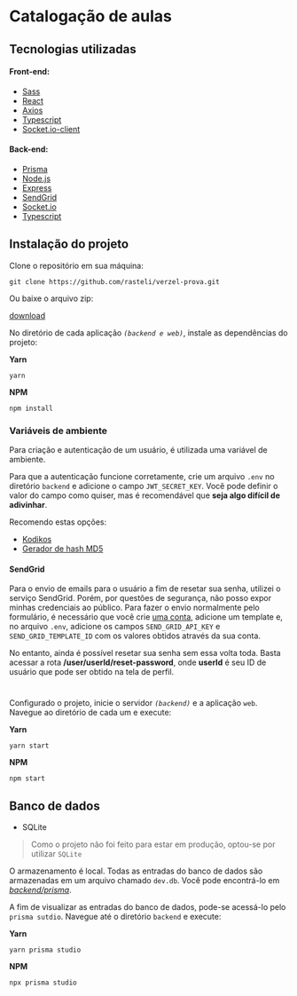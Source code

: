 # Catalogação de aulas

## Tecnologias utilizadas

#### Front-end:

- [Sass](https://sass-lang.com/)
- [React](https://reactjs.org/)
- [Axios](https://axios-http.com/)
- [Typescript](https://www.typescriptlang.org/)
- [Socket.io-client](https://socket.io/)

#### Back-end:

- [Prisma](https://www.prisma.io/)
- [Node.js](https://nodejs.org/en/)
- [Express](https://expressjs.com/)
- [SendGrid](https://sendgrid.com/)
- [Socket.io](https://socket.io/)
- [Typescript](https://www.typescriptlang.org/)

## Instalação do projeto

Clone o repositório em sua máquina:

```
git clone https://github.com/rasteli/verzel-prova.git
```

Ou baixe o arquivo zip:

[download](./download.png)

No diretório de cada aplicação _`(backend e web)`_, instale as dependências do projeto:

**Yarn**

```
yarn
```

**NPM**

```
npm install
```

### Variáveis de ambiente

Para criação e autenticação de um usuário, é utilizada uma variável de ambiente.

Para que a autenticação funcione corretamente, crie um arquivo `.env` no diretório `backend` e adicione o campo `JWT_SECRET_KEY`. Você pode definir o valor do campo como quiser, mas é recomendável que **seja algo difícil de adivinhar**.

Recomendo estas opções:

- [Kodikos](https://kodikos.vercel.app/)
- [Gerador de hash MD5](https://www.md5hashgenerator.com/)

#### SendGrid

Para o envio de emails para o usuário a fim de resetar sua senha, utilizei o serviço SendGrid. Porém, por questões de segurança, não posso expor minhas credenciais ao público. Para fazer o envio normalmente pelo formulário, é necessário que você crie [uma conta](https://signup.sendgrid.com/), adicione um template e, no arquivo `.env`, adicione os campos `SEND_GRID_API_KEY` e `SEND_GRID_TEMPLATE_ID` com os valores obtidos através da sua conta.

No entanto, ainda é possível resetar sua senha sem essa volta toda. Basta acessar a rota **/user/userId/reset-password**, onde **userId** é seu ID de usuário que pode ser obtido na tela de perfil.

#

Configurado o projeto, inicie o servidor _`(backend)`_ e a aplicação `web`. Navegue ao diretório de cada um e execute:

**Yarn**

```
yarn start
```

**NPM**

```
npm start
```

## Banco de dados

- SQLite

> Como o projeto não foi feito para estar em produção,
> optou-se por utilizar `SQLite`

O armazenamento é local. Todas as entradas do banco de dados são armazenadas em um arquivo chamado `dev.db`. Você pode encontrá-lo em [_backend/prisma_](https://github.com/rasteli/verzel/tree/master/backend/prisma).

A fim de visualizar as entradas do banco de dados, pode-se acessá-lo pelo `prisma sutdio`. Navegue até o diretório `backend` e execute:

**Yarn**

```
yarn prisma studio
```

**NPM**

```
npx prisma studio
```
